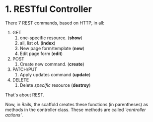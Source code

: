 # 1. RESTful Controller
There 7 REST commands, based on HTTP, in all:
1. GET
	1. one-specific resource. (**show**)
	2. all, list of. (**index**)
	3. New page form/template (**new**)
	4. Edit page form (**edit**)
2. POST
	1. Create new command. (**create**)
3. PATCH/PUT
	1. Apply updates command (**update**)
4. DELETE
	1. Delete _specific_ resource (**destroy**)

That's about REST.

Now, in Rails, the scaffold creates these functions (in parentheses) as methods in the controller class. These methods are called _'controller actions'_.